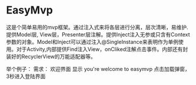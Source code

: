 # EasyMvp 

这是个简单易用的mvp框架。通过注入式来将各层进行分离，层次清晰，易维护.
提供Model层, View层，Presenter层注解。提供Inject注入无参或只含有Context参数的对象。Model和Inject可以通过注入@SingleInstance来表明作为单例使用。对于Activity,内部提供Find注入View，onCliked注解点击事件。内部还有封装好的RecyclerView的万能适配器等。


举个例子：
需求：
  欢迎界面
  显示 you're welcome to easymvp
  点击加载弹窗，3秒进入登陆界面
 
 
 
 
  
  
  



